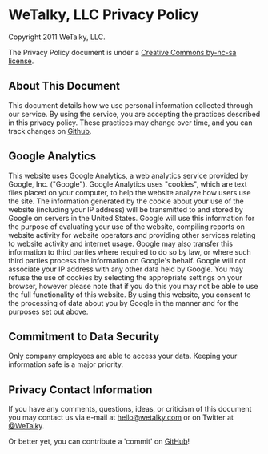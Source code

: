 # WeTalky, LLC Privacy Policy

Copyright 2011 WeTalky, LLC.

The Privacy Policy document is under a [Creative Commons by-nc-sa license](http://en.wikipedia.org/wiki/Creative_Commons_licenses).

## About This Document
This document details how we use personal information collected through our service. By using the service, you are accepting the practices described in this privacy policy. These practices may change over time, and you can track changes on [Github](http://github.com/wetalky/privacy-policy).

## Google Analytics
This website uses Google Analytics, a web analytics service provided by Google, Inc. ("Google"). Google Analytics uses "cookies", which are text files placed on your computer, to help the website analyze how users use the site. The information generated by the cookie about your use of the website (including your IP address) will be transmitted to and stored by Google on servers in the United States. Google will use this information for the purpose of evaluating your use of the website, compiling reports on website activity for website operators and providing other services relating to website activity and internet usage. Google may also transfer this information to third parties where required to do so by law, or where such third parties process the information on Google's behalf. Google will not associate your IP address with any other data held by Google. You may refuse the use of cookies by selecting the appropriate settings on your browser, however please note that if you do this you may not be able to use the full functionality of this website. By using this website, you consent to the processing of data about you by Google in the manner and for the purposes set out above.

## Commitment to Data Security
Only company employees are able to access your data. Keeping your information safe is a major priority.

## Privacy Contact Information
If you have any comments, questions, ideas, or criticism of this document you may contact us via e-mail at [hello@wetalky.com](mailto:hello@wetalky.com) or on Twitter at [@WeTalky](http://twitter.com/wetalky).

Or better yet, you can contribute a 'commit' on [GitHub](http://github.com/wetalky/privacy-policy)!
